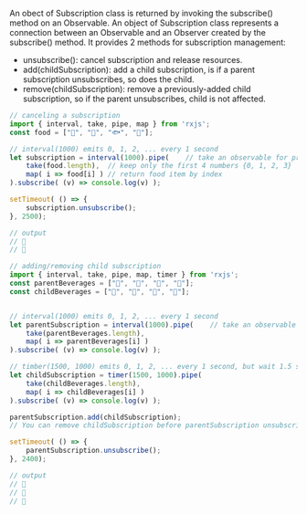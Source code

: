 An obect of Subscription class is returned by invoking the subscribe() method on an Observable. An object of Subscription class represents a connection between an Observable and an Observer created by the subscribe() method. It provides 2 methods for subscription management:
- unsubscribe(): cancel subscription and release resources. 
- add(childSubscription): add a child subscription, is if a parent subscription unsubscribes, so does the child.
- remove(childSubscription): remove a previously-added child subscription, so if the parent unsubscribes, child is not affected. 

```typescript
// canceling a subscription   
import { interval, take, pipe, map } from 'rxjs';
const food = ["🍷", "🐙", "🐟", "🍰"];

// interval(1000) emits 0, 1, 2, ... every 1 second
let subscription = interval(1000).pipe(    // take an observable for processing
    take(food.length),  // keep only the first 4 numbers {0, 1, 2, 3}
    map( i => food[i] ) // return food item by index
).subscribe( (v) => console.log(v) );

setTimeout( () => {
    subscription.unsubscribe();    
}, 2500);

// output
// 🍷
// 🐙
```

```typescript
// adding/removing child subscription 
import { interval, take, pipe, map, timer } from 'rxjs';
const parentBeverages = ["🍷", "🍹", "🍺", "🍶"];
const childBeverages = ["🥛", "🧃", "🥥", "🍵"];


// interval(1000) emits 0, 1, 2, ... every 1 second
let parentSubscription = interval(1000).pipe(    // take an observable for processing
    take(parentBeverages.length),  
    map( i => parentBeverages[i] ) 
).subscribe( (v) => console.log(v) );

// timber(1500, 1000) emits 0, 1, 2, ... every 1 second, but wait 1.5 seconds before 0
let childSubscription = timer(1500, 1000).pipe(  
    take(childBeverages.length),  
    map( i => childBeverages[i] ) 
).subscribe( (v) => console.log(v) );

parentSubscription.add(childSubscription);
// You can remove childSubscription before parentSubscription unsubscribes

setTimeout( () => {
    parentSubscription.unsubscribe();    
}, 2400);

// output
// 🍷
// 🥛
// 🍹
```